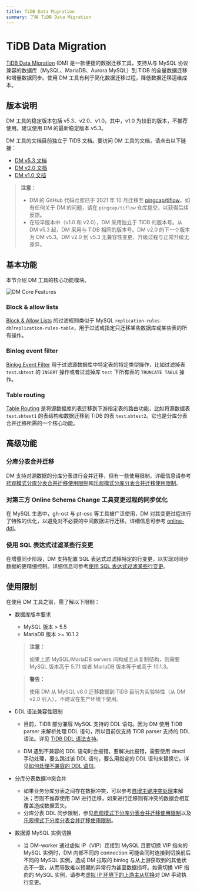 ```yaml
---
title: TiDB Data Migration
summary: 了解 TiDB Data Migration
---
```


# TiDB Data Migration

[TiDB Data Migration](https://github.com/pingcap/tiflow/tree/master/dm) (DM) 是一款便捷的数据迁移工具，支持从与 MySQL 协议兼容的数据库（MySQL、MariaDB、Aurora MySQL）到 TiDB 的全量数据迁移和增量数据同步。使用 DM 工具有利于简化数据迁移过程，降低数据迁移运维成本。

## 版本说明

DM 工具的稳定版本包括 v5.3、v2.0、v1.0。其中，v1.0 为较旧的版本，不推荐使用。建议使用 DM 的最新稳定版本 v5.3。

DM 工具的文档目前独立于 TiDB 文档。要访问 DM 工具的文档，请点击以下链接：

- [DM v5.3 文档](https://docs.pingcap.com/zh/tidb-data-migration/v5.3)
- [DM v2.0 文档](https://docs.pingcap.com/zh/tidb-data-migration/v2.0/)
- [DM v1.0 文档](https://docs.pingcap.com/zh/tidb-data-migration/v1.0/)

> **注意：**
>
> - DM 的 GitHub 代码仓库已于 2021 年 10 月迁移至 [pingcap/tiflow](https://github.com/pingcap/tiflow/tree/master/dm)。如有任何关于 DM 的问题，请在 `pingcap/tiflow` 仓库提交，以获得后续反馈。
> - 在较早版本中（v1.0 和 v2.0），DM 采用独立于 TiDB 的版本号。从 DM v5.3 起，DM 采用与 TiDB 相同的版本号。DM v2.0 的下一个版本为 DM v5.3。DM v2.0 到 v5.3 无兼容性变更，升级过程与正常升级无差异。

## 基本功能

本节介绍 DM 工具的核心功能模块。

![DM Core Features](https://docs-download.pingcap.com/media/images/docs-cn/dm/dm-core-features.png)

### Block & allow lists

[Block & Allow Lists](https://docs.pingcap.com/zh/tidb-data-migration/stable/key-features#block--allow-table-lists) 的过滤规则类似于 MySQL `replication-rules-db`/`replication-rules-table`，用于过滤或指定只迁移某些数据库或某些表的所有操作。

### Binlog event filter

[Binlog Event Filter](https://docs.pingcap.com/zh/tidb-data-migration/stable/key-features#binlog-event-filter) 用于过滤源数据库中特定表的特定类型操作，比如过滤掉表 `test`.`sbtest` 的 `INSERT` 操作或者过滤掉库 `test` 下所有表的 `TRUNCATE TABLE` 操作。

### Table routing

[Table Routing](https://docs.pingcap.com/zh/tidb-data-migration/stable/key-features#table-routing) 是将源数据库的表迁移到下游指定表的路由功能，比如将源数据表 `test`.`sbtest1` 的表结构和数据迁移到 TiDB 的表 `test`.`sbtest2`。它也是分库分表合并迁移所需的一个核心功能。

## 高级功能

### 分库分表合并迁移

DM 支持对源数据的分库分表进行合并迁移，但有一些使用限制，详细信息请参考[悲观模式分库分表合并迁移使用限制](https://docs.pingcap.com/zh/tidb-data-migration/stable/feature-shard-merge-pessimistic#使用限制)和[乐观模式分库分表合并迁移使用限制](https://docs.pingcap.com/zh/tidb-data-migration/stable/feature-shard-merge-optimistic#使用限制)。

### 对第三方 Online Schema Change 工具变更过程的同步优化

在 MySQL 生态中，gh-ost 与 pt-osc 等工具被广泛使用，DM 对其变更过程进行了特殊的优化，以避免对不必要的中间数据进行迁移。详细信息可参考 [online-ddl](https://docs.pingcap.com/zh/tidb-data-migration/stable/key-features#online-ddl-工具支持)。

### 使用 SQL 表达式过滤某些行变更

在增量同步阶段，DM 支持配置 SQL 表达式过滤掉特定的行变更，以实现对同步数据的更精细控制。详细信息可参考[使用 SQL 表达式过滤某些行变更](https://docs.pingcap.com/zh/tidb-data-migration/stable/feature-expression-filter)。

## 使用限制

在使用 DM 工具之前，需了解以下限制：

+ 数据库版本要求

    - MySQL 版本 > 5.5
    - MariaDB 版本 >= 10.1.2

    > **注意：**
    >
    > 如果上游 MySQL/MariaDB servers 间构成主从复制结构，则需要 MySQL 版本高于 5.7.1 或者 MariaDB 版本等于或高于 10.1.3。

    > **警告：**
    >
    > 使用 DM 从 MySQL v8.0 迁移数据到 TiDB 目前为实验特性（从 DM v2.0 引入），不建议在生产环境下使用。

+ DDL 语法兼容性限制

    - 目前，TiDB 部分兼容 MySQL 支持的 DDL 语句。因为 DM 使用 TiDB parser 来解析处理 DDL 语句，所以目前仅支持 TiDB parser 支持的 DDL 语法。详见 [TiDB DDL 语法支持](/mysql-compatibility.md#ddl-的限制)。

    - DM 遇到不兼容的 DDL 语句时会报错。要解决此报错，需要使用 dmctl 手动处理，要么跳过该 DDL 语句，要么用指定的 DDL 语句来替换它。详见[如何处理不兼容的 DDL 语句](https://docs.pingcap.com/zh/tidb-data-migration/stable/faq#如何处理不兼容的-ddl-语句)。

+ 分库分表数据冲突合并

    - 如果业务分库分表之间存在数据冲突，可以参考[自增主键冲突处理](https://docs.pingcap.com/zh/tidb-data-migration/stable/shard-merge-best-practices#自增主键冲突处理)来解决；否则不推荐使用 DM 进行迁移，如果进行迁移则有冲突的数据会相互覆盖造成数据丢失。
    - 分库分表 DDL 同步限制，参见[悲观模式下分库分表合并迁移使用限制](https://docs.pingcap.com/zh/tidb-data-migration/stable/feature-shard-merge-pessimistic#使用限制)以及[乐观模式下分库分表合并迁移使用限制](https://docs.pingcap.com/zh/tidb-data-migration/stable/feature-shard-merge-optimistic#使用限制)。

+ 数据源 MySQL 实例切换

    - 当 DM-worker 通过虚拟 IP（VIP）连接到 MySQL 且要切换 VIP 指向的 MySQL 实例时，DM 内部不同的 connection 可能会同时连接到切换前后不同的 MySQL 实例，造成 DM 拉取的 binlog 与从上游获取到的其他状态不一致，从而导致难以预期的异常行为甚至数据损坏。如需切换 VIP 指向的 MySQL 实例，请参考[虚拟 IP 环境下的上游主从切换](https://docs.pingcap.com/zh/tidb-data-migration/stable/usage-scenario-master-slave-switch#虚拟-ip-环境下切换-dm-worker-与-mysql-实例的连接)对 DM 手动执行变更。
